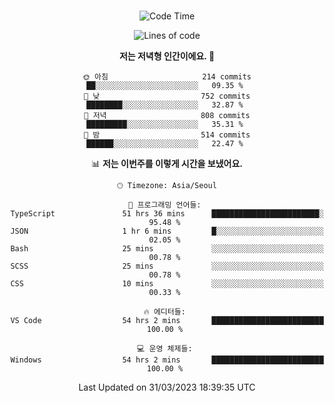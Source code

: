<div align="center">

<br />

 <!--START_SECTION:waka-->
![Code Time](http://img.shields.io/badge/Code%20Time-454%20hrs%2056%20mins-blue)

![Lines of code](https://img.shields.io/badge/%EC%A0%80%EB%8A%94%20%EC%97%AC%ED%83%9C%EA%B9%8C%EC%A7%80%20-2.7%20million%20%EC%A4%84%EC%9D%98%20%EC%BD%94%EB%93%9C%EB%A5%BC%20%EC%9E%91%EC%84%B1%ED%96%88%EC%96%B4%EC%9A%94.-blue)

**저는 저녁형 인간이에요. 🦉** 

```text
🌞 아침                     214 commits         ██░░░░░░░░░░░░░░░░░░░░░░░   09.35 % 
🌆 낮　                     752 commits         ████████░░░░░░░░░░░░░░░░░   32.87 % 
🌃 저녁                     808 commits         █████████░░░░░░░░░░░░░░░░   35.31 % 
🌙 밤　                     514 commits         ██████░░░░░░░░░░░░░░░░░░░   22.47 % 
```


📊 **저는 이번주를 이렇게 시간을 보냈어요.** 

```text
🕑︎ Timezone: Asia/Seoul

💬 프로그래밍 언어들: 
TypeScript               51 hrs 36 mins      ████████████████████████░   95.48 % 
JSON                     1 hr 6 mins         █░░░░░░░░░░░░░░░░░░░░░░░░   02.05 % 
Bash                     25 mins             ░░░░░░░░░░░░░░░░░░░░░░░░░   00.78 % 
SCSS                     25 mins             ░░░░░░░░░░░░░░░░░░░░░░░░░   00.78 % 
CSS                      10 mins             ░░░░░░░░░░░░░░░░░░░░░░░░░   00.33 % 

🔥 에디터들: 
VS Code                  54 hrs 2 mins       █████████████████████████   100.00 % 

💻 운영 체제들: 
Windows                  54 hrs 2 mins       █████████████████████████   100.00 % 
```


 Last Updated on 31/03/2023 18:39:35 UTC
<!--END_SECTION:waka-->

</div>

